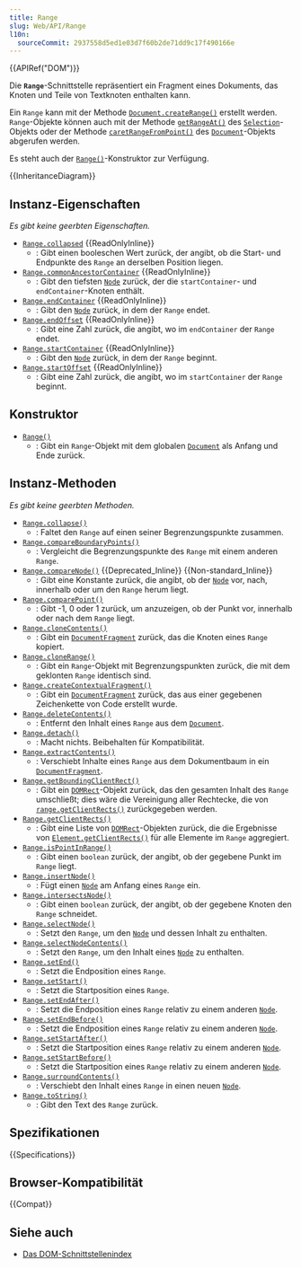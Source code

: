 ```yaml
---
title: Range
slug: Web/API/Range
l10n:
  sourceCommit: 2937558d5ed1e03d7f60b2de71dd9c17f490166e
---
```


{{APIRef("DOM")}}

Die **`Range`**-Schnittstelle repräsentiert ein Fragment eines Dokuments, das Knoten und Teile von Textknoten enthalten kann.

Ein `Range` kann mit der Methode [`Document.createRange()`](/de/docs/Web/API/Document/createRange) erstellt werden. `Range`-Objekte können auch mit der Methode [`getRangeAt()`](/de/docs/Web/API/Selection/getRangeAt) des [`Selection`](/de/docs/Web/API/Selection)-Objekts oder der Methode [`caretRangeFromPoint()`](/de/docs/Web/API/Document/caretRangeFromPoint) des [`Document`](/de/docs/Web/API/Document)-Objekts abgerufen werden.

Es steht auch der [`Range()`](/de/docs/Web/API/Range/Range)-Konstruktor zur Verfügung.

{{InheritanceDiagram}}

## Instanz-Eigenschaften

_Es gibt keine geerbten Eigenschaften._

- [`Range.collapsed`](/de/docs/Web/API/Range/collapsed) {{ReadOnlyInline}}
  - : Gibt einen booleschen Wert zurück, der angibt, ob die Start- und Endpunkte des `Range` an derselben Position liegen.
- [`Range.commonAncestorContainer`](/de/docs/Web/API/Range/commonAncestorContainer) {{ReadOnlyInline}}
  - : Gibt den tiefsten [`Node`](/de/docs/Web/API/Node) zurück, der die `startContainer`- und `endContainer`-Knoten enthält.
- [`Range.endContainer`](/de/docs/Web/API/Range/endContainer) {{ReadOnlyInline}}
  - : Gibt den [`Node`](/de/docs/Web/API/Node) zurück, in dem der `Range` endet.
- [`Range.endOffset`](/de/docs/Web/API/Range/endOffset) {{ReadOnlyInline}}
  - : Gibt eine Zahl zurück, die angibt, wo im `endContainer` der `Range` endet.
- [`Range.startContainer`](/de/docs/Web/API/Range/startContainer) {{ReadOnlyInline}}
  - : Gibt den [`Node`](/de/docs/Web/API/Node) zurück, in dem der `Range` beginnt.
- [`Range.startOffset`](/de/docs/Web/API/Range/startOffset) {{ReadOnlyInline}}
  - : Gibt eine Zahl zurück, die angibt, wo im `startContainer` der `Range` beginnt.

## Konstruktor

- [`Range()`](/de/docs/Web/API/Range/Range)
  - : Gibt ein `Range`-Objekt mit dem globalen [`Document`](/de/docs/Web/API/Document) als Anfang und Ende zurück.

## Instanz-Methoden

_Es gibt keine geerbten Methoden._

- [`Range.collapse()`](/de/docs/Web/API/Range/collapse)
  - : Faltet den `Range` auf einen seiner Begrenzungspunkte zusammen.
- [`Range.compareBoundaryPoints()`](/de/docs/Web/API/Range/compareBoundaryPoints)
  - : Vergleicht die Begrenzungspunkte des `Range` mit einem anderen `Range`.
- [`Range.compareNode()`](/de/docs/Web/API/Range/compareNode) {{Deprecated_Inline}} {{Non-standard_Inline}}
  - : Gibt eine Konstante zurück, die angibt, ob der [`Node`](/de/docs/Web/API/Node) vor, nach, innerhalb oder um den `Range` herum liegt.
- [`Range.comparePoint()`](/de/docs/Web/API/Range/comparePoint)
  - : Gibt -1, 0 oder 1 zurück, um anzuzeigen, ob der Punkt vor, innerhalb oder nach dem `Range` liegt.
- [`Range.cloneContents()`](/de/docs/Web/API/Range/cloneContents)
  - : Gibt ein [`DocumentFragment`](/de/docs/Web/API/DocumentFragment) zurück, das die Knoten eines `Range` kopiert.
- [`Range.cloneRange()`](/de/docs/Web/API/Range/cloneRange)
  - : Gibt ein `Range`-Objekt mit Begrenzungspunkten zurück, die mit dem geklonten `Range` identisch sind.
- [`Range.createContextualFragment()`](/de/docs/Web/API/Range/createContextualFragment)
  - : Gibt ein [`DocumentFragment`](/de/docs/Web/API/DocumentFragment) zurück, das aus einer gegebenen Zeichenkette von Code erstellt wurde.
- [`Range.deleteContents()`](/de/docs/Web/API/Range/deleteContents)
  - : Entfernt den Inhalt eines `Range` aus dem [`Document`](/de/docs/Web/API/Document).
- [`Range.detach()`](/de/docs/Web/API/Range/detach)
  - : Macht nichts. Beibehalten für Kompatibilität.
- [`Range.extractContents()`](/de/docs/Web/API/Range/extractContents)
  - : Verschiebt Inhalte eines `Range` aus dem Dokumentbaum in ein [`DocumentFragment`](/de/docs/Web/API/DocumentFragment).
- [`Range.getBoundingClientRect()`](/de/docs/Web/API/Range/getBoundingClientRect)
  - : Gibt ein [`DOMRect`](/de/docs/Web/API/DOMRect)-Objekt zurück, das den gesamten Inhalt des `Range` umschließt; dies wäre die Vereinigung aller Rechtecke, die von [`range.getClientRects()`](/de/docs/Web/API/Range/getClientRects) zurückgegeben werden.
- [`Range.getClientRects()`](/de/docs/Web/API/Range/getClientRects)
  - : Gibt eine Liste von [`DOMRect`](/de/docs/Web/API/DOMRect)-Objekten zurück, die die Ergebnisse von [`Element.getClientRects()`](/de/docs/Web/API/Element/getClientRects) für alle Elemente im `Range` aggregiert.
- [`Range.isPointInRange()`](/de/docs/Web/API/Range/isPointInRange)
  - : Gibt einen `boolean` zurück, der angibt, ob der gegebene Punkt im `Range` liegt.
- [`Range.insertNode()`](/de/docs/Web/API/Range/insertNode)
  - : Fügt einen [`Node`](/de/docs/Web/API/Node) am Anfang eines `Range` ein.
- [`Range.intersectsNode()`](/de/docs/Web/API/Range/intersectsNode)
  - : Gibt einen `boolean` zurück, der angibt, ob der gegebene Knoten den `Range` schneidet.
- [`Range.selectNode()`](/de/docs/Web/API/Range/selectNode)
  - : Setzt den `Range`, um den [`Node`](/de/docs/Web/API/Node) und dessen Inhalt zu enthalten.
- [`Range.selectNodeContents()`](/de/docs/Web/API/Range/selectNodeContents)
  - : Setzt den `Range`, um den Inhalt eines [`Node`](/de/docs/Web/API/Node) zu enthalten.
- [`Range.setEnd()`](/de/docs/Web/API/Range/setEnd)
  - : Setzt die Endposition eines `Range`.
- [`Range.setStart()`](/de/docs/Web/API/Range/setStart)
  - : Setzt die Startposition eines `Range`.
- [`Range.setEndAfter()`](/de/docs/Web/API/Range/setEndAfter)
  - : Setzt die Endposition eines `Range` relativ zu einem anderen [`Node`](/de/docs/Web/API/Node).
- [`Range.setEndBefore()`](/de/docs/Web/API/Range/setEndBefore)
  - : Setzt die Endposition eines `Range` relativ zu einem anderen [`Node`](/de/docs/Web/API/Node).
- [`Range.setStartAfter()`](/de/docs/Web/API/Range/setStartAfter)
  - : Setzt die Startposition eines `Range` relativ zu einem anderen [`Node`](/de/docs/Web/API/Node).
- [`Range.setStartBefore()`](/de/docs/Web/API/Range/setStartBefore)
  - : Setzt die Startposition eines `Range` relativ zu einem anderen [`Node`](/de/docs/Web/API/Node).
- [`Range.surroundContents()`](/de/docs/Web/API/Range/surroundContents)
  - : Verschiebt den Inhalt eines `Range` in einen neuen [`Node`](/de/docs/Web/API/Node).
- [`Range.toString()`](/de/docs/Web/API/Range/toString)
  - : Gibt den Text des `Range` zurück.

## Spezifikationen

{{Specifications}}

## Browser-Kompatibilität

{{Compat}}

## Siehe auch

- [Das DOM-Schnittstellenindex](/de/docs/Web/API/Document_Object_Model)
